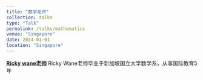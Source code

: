 ```yaml
---
title: "数学老师"
collection: talks
type: "Talk"
permalink: /talks/mathematics
venue: "Singapore"
date: 2024-01-01
location: "Singapore"
---
```


**[Ricky wane老师](https://ricky-wane.github.io/talks/ricky-wane)**
Ricky Wane老师毕业于新加坡国立大学数学系，从事国际教育5年
